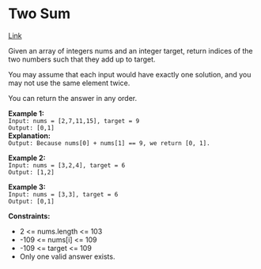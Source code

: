 # Two Sum

[Link](https://leetcode.com/problems/two-sum/)

Given an array of integers nums and an integer target, return indices of the two numbers such that they add up to target.

You may assume that each input would have exactly one solution, and you may not use the same element twice.

You can return the answer in any order.

**Example 1:**  
`Input: nums = [2,7,11,15], target = 9`  
`Output: [0,1]`  
**Explanation:**  
`Output: Because nums[0] + nums[1] == 9, we return [0, 1].`

**Example 2:**  
`Input: nums = [3,2,4], target = 6`  
`Output: [1,2]`

**Example 3:**  
`Input: nums = [3,3], target = 6`  
`Output: [0,1]`

**Constraints:**

- 2 <= nums.length <= 103
- -109 <= nums[i] <= 109
- -109 <= target <= 109
- Only one valid answer exists.

<!-- **Statistics**

1. Time complexity - O(n)
2. Space complexity - O(1)

**Result**:  
![Result image](https://github.com/SanjampreetSingh/PP/blob/master/LeetCode/Array%20Code/Running%20Sum%20of%201d%20Array/image.jpg) -->
